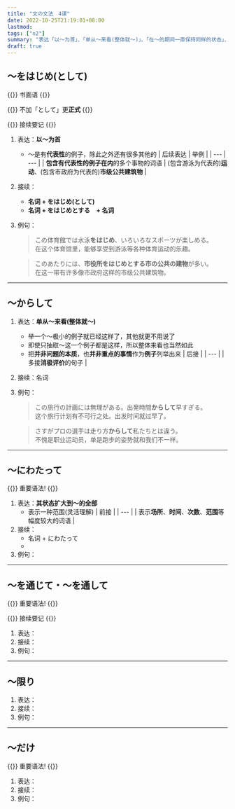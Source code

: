 ```yaml
---
title: "文の文法　4课"
date: 2022-10-25T21:19:01+08:00
lastmod: 
tags: ["n2"]
summary: "表达「以〜为首」、「单从〜来看(整体就〜)」、「在〜的期间一直保持同样的状态」、「在〜的范围内持续某种状态」和「把某事做到极限」的和范围有关的语法"
draft: true
---
```


## 〜をはじめ(として)

{{<badge>}}
书面语
{{</badge>}}

{{<alert>}}
不加「として」更**正式**
{{</alert>}}

{{<alert>}}
接续要记
{{</alert>}}

1. 表达：**以〜为首**
    - 〜是有**代表性**的例子，除此之外还有很多其他的
    | 后续表达 | 举例 |
    | --- | --- |
    | **包含有代表性的例子在内**的多个事物的词语 | (包含游泳为代表的)**运动**、(包含市政府为代表的)**市级公共建筑物** |
2. 接续：
    - **名词 + をはじめ(として)**
    - **名词 + をはじめとする　+ 名词**
3. 例句：
    > この体育館では水泳**をはじめ**、いろいろなスポーツが楽しめる。  
    在这个体育馆里，能够享受到游泳等各种体育运动的乐趣。

    > このあたりには、**市役所をはじめとする市の公共の建物**が多い。  
    在这一带有许多像市政府这样的市级公共建筑物。

---
## 〜からして
1. 表达：**单从〜来看(整体就〜)**
    - 举一个〜极小的例子就已经这样了，其他就更不用说了
    - 即使只抽取〜这一个例子都是这样，所以整体来看也当然如此
    - 把**并非问题的本质**，也**并非重点的事情**作为**例子**列举出来
    | 后接 |
    | --- |
    | 多接**消极评价**的句子 |
2. 接续：名词
3. 例句：
    > この旅行の計画には無理がある。出発時間**からして**早すぎる。  
    这个旅行计划有不可行之处。出发时间就过早了。

    > さすがプロの選手は走り方**からして**私たちとは違う。  
    不愧是职业运动员，单是跑步的姿势就和我们不一样。

---
## 〜にわたって

{{<badge>}}
重要语法!
{{</badge>}}

1. 表达：**其状态扩大到〜的全部**
    - 表示一种范围(灵活理解)
    | 前接 |
    | --- |
    | 表示**场所**、**时间**、**次数**、**范围**等幅度较大的词语 |
2. 接续：
    - 名词 + にわたって
    - 
3. 例句：

---
## 〜を通じて・〜を通して

{{<badge>}}
重要语法!
{{</badge>}}

{{<alert>}}
接续要记
{{</alert>}}

1. 表达：
2. 接续：
3. 例句：

---
## 〜限り
1. 表达：
2. 接续：
3. 例句：

---
## 〜だけ

{{<badge>}}
重要语法!
{{</badge>}}

1. 表达：
2. 接续：
3. 例句：